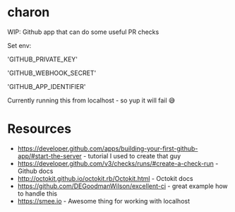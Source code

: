 # charon
WIP: Github app that can do some useful PR checks

Set env:

'GITHUB_PRIVATE_KEY'

'GITHUB_WEBHOOK_SECRET'

'GITHUB_APP_IDENTIFIER'

Currently running this from localhost - so yup it will fail 😅

# Resources
- https://developer.github.com/apps/building-your-first-github-app/#start-the-server - tutorial I used to create that guy
- https://developer.github.com/v3/checks/runs/#create-a-check-run - Github docs
- http://octokit.github.io/octokit.rb/Octokit.html - Octokit docs
- https://github.com/DEGoodmanWilson/excellent-ci - great example how to handle this
- https://smee.io - Awesome thing for working with localhost

